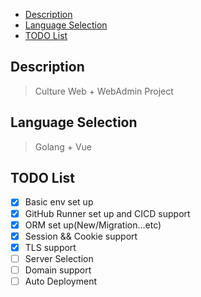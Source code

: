 - [Description](#description)
- [Language Selection](#language-selection)
- [TODO List](#todo-list)

## Description
> Culture Web + WebAdmin Project

## Language Selection
> Golang + Vue 

## TODO List
- [x] Basic env set up
- [x] GitHub Runner set up and CICD support
- [x] ORM set up(New/Migration...etc)
- [x] Session && Cookie support
- [x] TLS support
- [ ] Server Selection
- [ ] Domain support
- [ ] Auto Deployment
